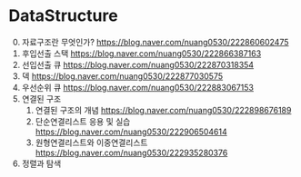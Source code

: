 # DataStructure

0. 자료구조란 무엇인가? https://blog.naver.com/nuang0530/222860602475
1. 후입선출 스택 https://blog.naver.com/nuang0530/222866387163
2. 선입선출 큐 https://blog.naver.com/nuang0530/222870318354
3. 덱 https://blog.naver.com/nuang0530/222877030575
4. 우선순위 큐 https://blog.naver.com/nuang0530/222883067153
5. 연결된 구조
    1. 연결된 구조의 개념 https://blog.naver.com/nuang0530/222898676189
    2. 단순연결리스트 응용 및 실습 https://blog.naver.com/nuang0530/222906504614
    3. 원형연결리스트와 이중연결리스트 https://blog.naver.com/nuang0530/222935280376
6. 정렬과 탐색
